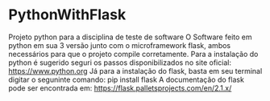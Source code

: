 # PythonWithFlask
 Projeto python para a disciplina de teste de software
 O Software feito em python em sua 3 versão junto com o microframework flask, ambos necessários para que o projeto compile corretamente.
 Para a instalação do python é sugerido seguri os passos disponibilizados no site oficial: https://www.python.org
 Já para a instalação do flask, basta em seu terminal digitar o seguninte comando: pip install flask 
 A documentação do flask pode ser encontrada em: https://flask.palletsprojects.com/en/2.1.x/